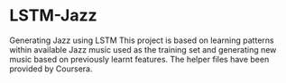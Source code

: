 # LSTM-Jazz
Generating Jazz using LSTM
This project is based on learning patterns within available Jazz music used as the training set and generating new music based on
previously learnt features. The helper files have been provided by Coursera.
